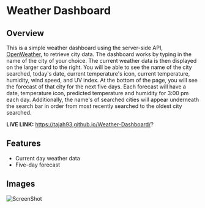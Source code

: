 # Weather Dashboard

## Overview ##

This is a simple weather dashboard using the server-side API, [OpenWeather](https://openweathermap.org/), to retrieve city data. The dashboard works by typing in the name of the city of your choice. The current weather data is then displayed on the larger card to the right. You will be able to see the name of the city searched, today's date, current temperature's icon, current temperature, humidity, wind speed, and UV index. At the bottom of the page, you will see the forecast of that city for the next five days. Each forecast will have a date, temperature icon, predicted temperature and humidity for 3:00 pm each day. Additionally, the name's of searched cities will appear underneath the search bar in order from most recently searched to the oldest city searched.

**LIVE LINK:** https://tajah93.github.io/Weather-Dashboard/?

## Features ##

* Current day weather data
* Five-day forecast

## Images ##

![ScreenShot](https://raw.github.com/tajah93/Weather-Dashboard/master/Images/Weather.png)
